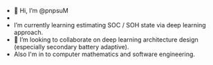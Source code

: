 - 👋 Hi, I’m @pnpsuM
- 
- I’m currently learning estimating SOC / SOH state via deep learning approach.
- 💞️ I’m looking to collaborate on deep learning architecture design (especially secondary battery adaptive).
- Also I'm in to computer mathematics and software engineering.
